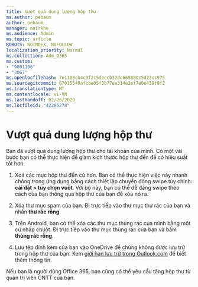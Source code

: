 ```yaml
---
title: Vượt quá dung lượng hộp thư
ms.author: pebaum
author: pebaum
manager: mnirkhe
ms.audience: Admin
ms.topic: article
ROBOTS: NOINDEX, NOFOLLOW
localization_priority: Normal
ms.collection: Adm_O365
ms.custom:
- "9001106"
- "3067"
ms.openlocfilehash: 7e1108cb4c9f2c5deecb32dc669800c5d23cc975
ms.sourcegitcommit: 67015549afcbe05f3b77ea314e2ef7e0e439f9f2
ms.translationtype: MT
ms.contentlocale: vi-VN
ms.lasthandoff: 02/26/2020
ms.locfileid: "42286278"
---
```

# <a name="mailbox-quota-exceeded"></a>Vượt quá dung lượng hộp thư

Bạn đã vượt quá dung lượng hộp thư cho tài khoản của mình. Có một vài bước bạn có thể thực hiện để giảm kích thước hộp thư đến để có hiệu suất tốt hơn.

1. Xoá các mục hộp thư đến cũ hơn. Bạn có thể thực hiện việc này nhanh chóng trong ứng dụng bằng cách thiết lập chuyển động swipe tùy chỉnh: **cài đặt > tùy chọn vuốt**. Với bộ này, bạn có thể dễ dàng swipe theo cách của bạn thông qua hộp thư của bạn để xóa nó ra.

2. Xóa thư mục spam của bạn. Đi trực tiếp vào thư mục thư rác của bạn và nhấn **thư rác rỗng**.

3. Trên Android, bạn có thể xóa các thư mục thùng rác của mình bằng một cú nhấp chuột. Đi trực tiếp vào thư mục thùng rác của bạn và bấm **thùng rác rỗng**. 

4. Lưu tệp đính kèm của bạn vào OneDrive để chúng không được lưu trữ trong hộp thư của bạn. Xem [giới hạn lưu trữ trong Outlook.com](https://support.office.com/article/storage-limits-in-outlook-com-7ac99134-69e5-4619-ac0b-2d313bba5e9e) để biết thêm thông tin. 

Nếu bạn là người dùng Office 365, bạn cũng có thể yêu cầu tăng hộp thư từ quản trị viên CNTT của bạn.